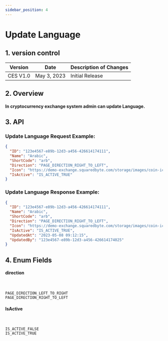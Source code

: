 ```yaml
---
sidebar_position: 4
---
```


# Update Language

## 1. version control

| Version  | Date        | Description of Changes |
| -------- | ----------- | ---------------------- |
| CES V1.0 | May 3, 2023 | Initial Release        |

## 2. Overview

#### In cryptocurrency exchange system admin can update Language.


## 3. API

### Update Language Request Example:

```json
{
  "ID": "123e4567-e89b-12d3-a456-426614174111",
  "Name": "Arabic",
  "ShortCode": "arb",
  "Direction": "PAGE_DIRECTION_RIGHT_TO_LEFT",
  "Icon": "https://demo-exchange.squaredbyte.com/storage/images/coin-icons/default.png",
  "IsActive": "IS_ACTIVE_TRUE"
}
```
### Update Language Response Example:

```json
{
  "ID": "123e4567-e89b-12d3-a456-426614174111",
  "Name": "Arabic",
  "ShortCode": "arb",
  "Direction": "PAGE_DIRECTION_RIGHT_TO_LEFT",
  "Icon": "https://demo-exchange.squaredbyte.com/storage/images/coin-icons/default.png",
  "IsActive": "IS_ACTIVE_TRUE",
  "UpdatedAt": "2023-05-08 09:12:15",
  "UpdatedBy": "123e4567-e89b-12d3-a456-426614174025"
}
```

## 4. Enum Fields
#### **direction**
&nbsp;

	PAGE_DIRECTION_LEFT_TO_RIGHT
	PAGE_DIRECTION_RIGHT_TO_LEFT

#### **IsActive**
&nbsp;

	IS_ACTIVE_FALSE
	IS_ACTIVE_TRUE
	